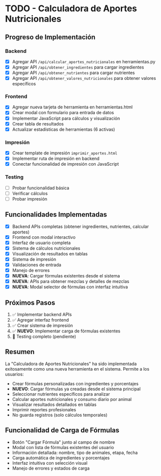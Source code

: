 # TODO - Calculadora de Aportes Nutricionales

## Progreso de Implementación

### Backend
- [x] Agregar API `/api/calcular_aportes_nutricionales` en herramientas.py
- [x] Agregar API `/api/obtener_ingredientes` para cargar ingredientes
- [x] Agregar API `/api/obtener_nutrientes` para cargar nutrientes
- [x] Agregar API `/api/obtener_valores_nutricionales` para obtener valores específicos

### Frontend
- [x] Agregar nueva tarjeta de herramienta en herramientas.html
- [x] Crear modal con formulario para entrada de datos
- [x] Implementar JavaScript para cálculos y visualización
- [x] Crear tabla de resultados
- [x] Actualizar estadísticas de herramientas (6 activas)

### Impresión
- [x] Crear template de impresión `imprimir_aportes.html`
- [x] Implementar ruta de impresión en backend
- [x] Conectar funcionalidad de impresión con JavaScript

### Testing
- [ ] Probar funcionalidad básica
- [ ] Verificar cálculos
- [ ] Probar impresión

## Funcionalidades Implementadas
- [x] Backend APIs completas (obtener ingredientes, nutrientes, calcular aportes)
- [x] Frontend con modal interactivo
- [x] Interfaz de usuario completa
- [x] Sistema de cálculos nutricionales
- [x] Visualización de resultados en tablas
- [x] Sistema de impresión
- [x] Validaciones de entrada
- [x] Manejo de errores
- [x] **NUEVA**: Cargar fórmulas existentes desde el sistema
- [x] **NUEVA**: APIs para obtener mezclas y detalles de mezclas
- [x] **NUEVA**: Modal selector de fórmulas con interfaz intuitiva

## Próximos Pasos
1. ✅ Implementar backend APIs
2. ✅ Agregar interfaz frontend  
3. ✅ Crear sistema de impresión
4. ✅ **NUEVO**: Implementar carga de fórmulas existentes
5. 🔄 Testing completo (pendiente)

## Resumen
La "Calculadora de Aportes Nutricionales" ha sido implementada exitosamente como una nueva herramienta en el sistema. Permite a los usuarios:
- Crear fórmulas personalizadas con ingredientes y porcentajes
- **NUEVO**: Cargar fórmulas ya creadas desde el sistema principal
- Seleccionar nutrientes específicos para analizar
- Calcular aportes nutricionales y consumo diario por animal
- Visualizar resultados detallados en tablas
- Imprimir reportes profesionales
- No guarda registros (solo cálculos temporales)

## Funcionalidad de Carga de Fórmulas
- Botón "Cargar Fórmula" junto al campo de nombre
- Modal con lista de fórmulas existentes del usuario
- Información detallada: nombre, tipo de animales, etapa, fecha
- Carga automática de ingredientes y porcentajes
- Interfaz intuitiva con selección visual
- Manejo de errores y estados de carga
